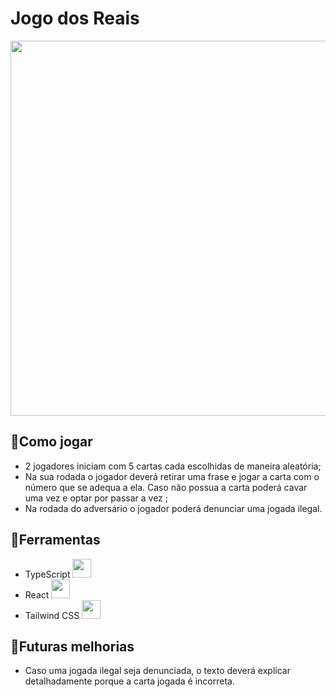# Jogo dos Reais

<div align='center'>
<img src='https://user-images.githubusercontent.com/35473934/170149042-a5d0faea-bfed-4019-929b-44c5b56d1784.png' width='600px'/>
</div>

## 🎲Como jogar

- 2 jogadores iniciam com 5 cartas cada escolhidas de maneira aleatória;
- Na sua rodada o jogador deverá retirar uma frase e jogar a carta com o número que se adequa a ela. Caso não possua a carta poderá cavar uma vez e optar por passar a vez ;
- Na rodada do adversário o jogador poderá denunciar uma jogada ilegal.


## 🔨Ferramentas

- TypeScript <img src="https://cdn.jsdelivr.net/gh/devicons/devicon/icons/typescript/typescript-original.svg" width='30px'/>
- React <img src="https://cdn.jsdelivr.net/gh/devicons/devicon/icons/react/react-original.svg" width='30px'/>
- Tailwind CSS <img src="https://cdn.jsdelivr.net/gh/devicons/devicon/icons/tailwindcss/tailwindcss-plain.svg" width='30px'/>

## 🚧Futuras melhorias
- Caso uma jogada ilegal seja denunciada, o texto deverá explicar detalhadamente porque a carta jogada é incorreta.

